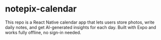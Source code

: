 # notepix-calendar
This repo is a React Native calendar app that lets users store photos, write daily notes, and get AI-generated insights for each day. Built with Expo and works fully offline, no sign-in needed.
